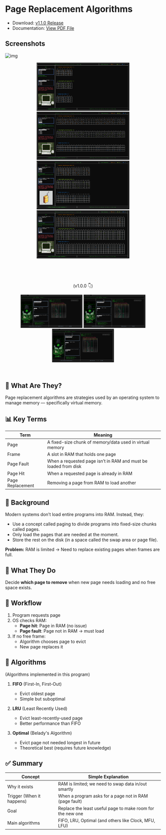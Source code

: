 # Page Replacement Algorithms

- Download: [v1.1.0 Release](https://github.com/pj-pj-pj/page-replacement-algorithms/releases/tag/v1.1.0)
- Documentation: [View PDF File](https://github.com/pj-pj-pj/page-replacement-algorithms/blob/main/documentation/Ucol-Case_Study-OS-Documentation.pdf)

## Screenshots

![img](./screenshots/v1.1.0/algos.gif)

<div align="center">
   <img src="./screenshots/v1.1.0/default-9p-3f.png" width="300px">
   <img src="./screenshots/v1.1.0/39p-3f.png" width="300px">
   <img src="./screenshots/v1.1.0/14p-4f.png" width="300px">
   <img src="./screenshots/v1.1.0/39p-5f.png" width="300px">
</div>

<div align="center">
   <p>&nbsp;</p><p>&nbsp;</p>
   <p>(v1.0.0 👇)</p>
   <img src="./screenshots/v1.0.0/fifo-3-9.png" width="200px">
   <img src="./screenshots/v1.0.0/lru-3-9.png" width="200px">
   <img src="./screenshots/v1.0.0/opt-3-9.png" width="200px">
   <p>&nbsp;</p>
</div>

## 🧠 What Are They?

Page replacement algorithms are strategies used by an operating system to manage memory — specifically virtual memory.

## 📊 Key Terms

| Term | Meaning |
| --- | --- |
| Page | A fixed-size chunk of memory/data used in virtual memory |
| Frame | A slot in RAM that holds one page |
| Page Fault | When a requested page isn’t in RAM and must be loaded from disk |
| Page Hit | When a requested page is already in RAM |
| Page Replacement | Removing a page from RAM to load another |

## 🧾 Background

Modern systems don’t load entire programs into RAM. Instead, they:

- Use a concept called paging to divide programs into fixed-size chunks called pages.
- Only load the pages that are needed at the moment.
- Store the rest on the disk (in a space called the swap area or page file).

**Problem:** RAM is limited → Need to replace existing pages when frames are full.

## 🧩 What They Do

Decide **which page to remove** when new page needs loading and no free space exists.

## 🔁 Workflow

1. Program requests page
2. OS checks RAM:
   - **Page hit**: Page in RAM (no issue)
   - **Page fault**: Page not in RAM → must load
3. If no free frame:
   - Algorithm chooses page to evict
   - New page replaces it

## 🔄 Algorithms

(Algorithms implemented in this program)

1. **FIFO** (First-In, First-Out)

   - Evict oldest page
   - Simple but suboptimal

2. **LRU** (Least Recently Used)

   - Evict least-recently-used page
   - Better performance than FIFO

3. **Optimal** (Belady's Algorithm)
   - Evict page not needed longest in future
   - Theoretical best (requires future knowledge)

<!-- ## 🧪 Example Scenario

**Frames:** 3
**Reference String:** `7, 0, 1, 2, 0, 3, 0, 4`
Each algorithm produces different:

- Page fault counts
- Memory efficiency -->

## ✅ Summary

| Concept | Simple Explanation |
| --- | --- |
| Why it exists | RAM is limited; we need to swap data in/out smartly |
| Trigger (When it happens) | When a program asks for a page not in RAM (page fault) |
| Goal | Replace the least useful page to make room for the new one |
| Main algorithms | FIFO, LRU, Optimal (and others like Clock, MFU, LFU) |
